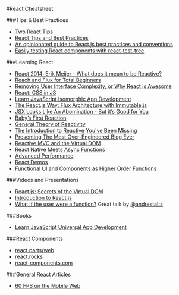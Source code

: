 #React Cheatsheet

###Tips & Best Practices

* [Two React Tips](https://medium.com/@dan_abramov/two-weird-tricks-that-fix-react-7cf9bbdef375)
* [React Tips and Best Practices](http://aeflash.com/2015-02/react-tips-and-best-practices.html)
* [An opinionated guide to React.js best practices and conventions](https://web-design-weekly.com/2015/01/29/opinionated-guide-react-js-best-practices-conventions/)
* [Easily testing React components with react-test-tree](https://medium.com/qubit-engineering/easily-testing-react-components-with-react-test-tree-f9e1668b1c2d)

###Learning React

* [React 2014: Erik Meijer - What does it mean to be Reactive?](https://www.youtube.com/watch?v=sTSQlYX5DU0)
* [Reach and Flux for Total Beginners](http://prestonparry.com/articles/ReactCurriculum/)
* [Removing User Interface Complexity, or Why React is Awesome](http://jlongster.com/Removing-User-Interface-Complexity,-or-Why-React-is-Awesome)
* [React: CSS in JS](https://speakerdeck.com/vjeux/react-css-in-js)
* [Learn JavaScript Isomorphic App Development](https://leanpub.com/learn-javascript-react-nodejs-es6/)
* [The React.js Way: Flux Architecture with Immutable.js](http://blog.risingstack.com/the-react-js-way-flux-architecture-with-immutable-js/)
* [JSX Looks Like An Abomination - But it’s Good for You](https://medium.com/javascript-scene/jsx-looks-like-an-abomination-1c1ec351a918)
* [Baby’s First Reaction](https://medium.com/javascript-scene/baby-s-first-reaction-2103348eccdd)
* [General Theory of Reactivity](https://github.com/kriskowal/gtor)
* [The Introduction to Reactive You've Been Missing](https://gist.github.com/staltz/868e7e9bc2a7b8c1f754)
* [Presenting The Most Over-Engineered Blog Ever](http://jlongster.com/Presenting-The-Most-Over-Engineered-Blog-Ever)
* [Reactive MVC and the Virtual DOM](http://futurice.com/blog/reactive-mvc-and-the-virtual-dom)
* [React Native Meets Async Functions](https://medium.com/the-exponent-log/react-native-meets-async-functions-3e6f81111173)
* [Advanced Performance](https://facebook.github.io/react/docs/advanced-performance.html)
* [React Demos](https://github.com/ruanyf/react-demos)
* [Functional UI and Components as Higher Order Functions](http://blog.risingstack.com/functional-ui-and-components-as-higher-order-functions/)

###Videos and Presentations

- [React.js: Secrets of the Virtual DOM](https://www.youtube.com/watch?v=1h2G20A-AvY)
- [Introduction to React.js](https://www.youtube.com/watch?v=XxVg_s8xAms)
- [What if the user were a function?](https://www.youtube.com/watch?v=1zj7M1LnJV4) Great talk by [@andrestaltz](https://twitter.com/andrestaltz)

###Books

* [Learn JavaScript Universal App Development](https://leanpub.com/learn-javascript-react-nodejs-es6/)

###React Components

* [react.parts/web](https://react.parts/web)
* [react.rocks](http://react.rocks/)
* [react-components.com](http://react-components.com/)

###General React Articles

- [60 FPS on the Mobile Web](http://engineering.flipboard.com/2015/02/mobile-web/)